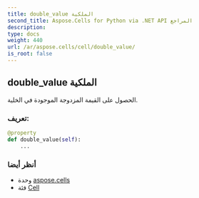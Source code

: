 ```yaml
---
title: double_value الملكية
second_title: Aspose.Cells for Python via .NET API المراجع
description:
type: docs
weight: 440
url: /ar/aspose.cells/cell/double_value/
is_root: false
---
```

##  double_value الملكية

الحصول على القيمة المزدوجة الموجودة في الخلية.
###  تعريف:
```python
@property
def double_value(self):
    ...
```

###  أنظر أيضا
* وحدة [aspose.cells](../../)
* فئة [Cell](/cells/python-net/ar/aspose.cells/cell)
